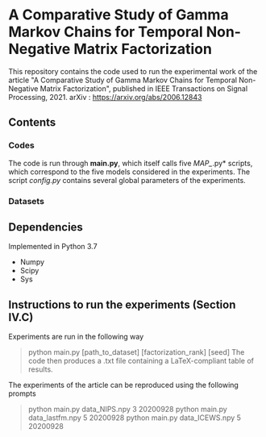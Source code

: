 # A Comparative Study of Gamma Markov Chains for Temporal Non-Negative Matrix Factorization

This repository contains the code used to run the experimental work of the article "A Comparative Study of Gamma Markov Chains for Temporal Non-Negative Matrix Factorization", published in IEEE Transactions on Signal Processing, 2021.
arXiv : https://arxiv.org/abs/2006.12843

## Contents

### Codes

The code is run through **main.py**, which itself calls five *MAP_*.py* scripts, which correspond to the five models considered in the experiments. The script *config.py* contains several global parameters of the experiments.

### Datasets

## Dependencies
Implemented in Python 3.7
- Numpy
- Scipy
- Sys

## Instructions to run the experiments (Section IV.C)

Experiments are run in the following way
> python main.py [path_to_dataset] [factorization_rank] [seed]
The code then produces a .txt file containing a LaTeX-compliant table of results.

The experiments of the article can be reproduced using the following prompts
> python main.py data_NIPS.npy 3 20200928
> python main.py data_lastfm.npy 5 20200928
> python main.py data_ICEWS.npy 5 20200928